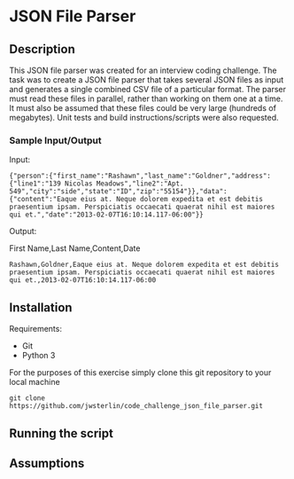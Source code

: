 # JSON File Parser
## Description
This JSON file parser was created for an interview coding challenge.  The task was to create a JSON file parser that takes several JSON files as input and generates a single combined CSV file of a particular format.  The parser must read these files in parallel, rather than working on them one at a time.  It must also be assumed that these files could be very large (hundreds of megabytes).  Unit tests and build instructions/scripts were also requested.
### Sample Input/Output
Input:
```
{"person":{"first_name":"Rashawn","last_name":"Goldner","address":{"line1":"139 Nicolas Meadows","line2":"Apt. 549","city":"side","state":"ID","zip":"55154"}},"data":{"content":"Eaque eius at. Neque dolorem expedita et est debitis praesentium ipsam. Perspiciatis occaecati quaerat nihil est maiores qui et.","date":"2013-02-07T16:10:14.117-06:00"}}
```
Output:

First Name,Last Name,Content,Date
```
Rashawn,Goldner,Eaque eius at. Neque dolorem expedita et est debitis praesentium ipsam. Perspiciatis occaecati quaerat nihil est maiores qui et.,2013-02-07T16:10:14.117-06:00
```

## Installation
Requirements:
* Git
* Python 3


For the purposes of this exercise simply clone this git repository to your local machine
```
git clone https://github.com/jwsterlin/code_challenge_json_file_parser.git
```

## Running the script
## Assumptions
